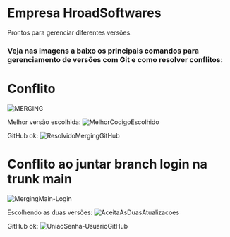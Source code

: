# Empresa HroadSoftwares
Prontos para gerenciar diferentes versões.
### Veja nas imagens a baixo os principais comandos para gerenciamento de versões com Git e como resolver conflitos:

# Conflito
![MERGING](https://user-images.githubusercontent.com/54410732/146650952-8ed305e9-0e6b-498d-a7a3-552faf965784.jpg)

 Melhor versão escolhida:
![MelhorCodigoEscolhido](https://user-images.githubusercontent.com/54410732/146658855-caa51fd1-7c58-4541-a1fc-b6f84ccd786e.jpg)

GitHub ok:
![ResolvidoMergingGitHub](https://user-images.githubusercontent.com/54410732/146658917-f5ceac0f-6672-417a-9377-c98a79b554f6.jpg)

# Conflito ao juntar  branch login na trunk main
![MergingMain-Login](https://user-images.githubusercontent.com/54410732/146658950-880d58fa-dc83-4774-b1f9-ec289cb975dc.jpg)

Escolhendo as duas versões:
![AceitaAsDuasAtualizacoes](https://user-images.githubusercontent.com/54410732/146659049-8b82c8ad-4abb-41ac-b5a7-1f342afebe8c.jpg)

GitHub ok:
![UniaoSenha-UsuarioGitHub](https://user-images.githubusercontent.com/54410732/146659075-fde46d2b-1314-4769-b225-a74be8bd08e9.jpg)


